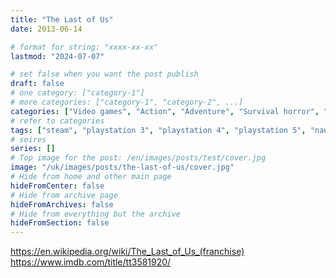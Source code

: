 ```yaml
---
title: "The Last of Us"
date: 2013-06-14

# format for string: "xxxx-xx-xx"
lastmod: "2024-07-07"

# set false when you want the post publish
draft: false
# one category: ["category-1"]
# more categories: ["category-1", "category-2", ...]
categories: ["Video games", "Action", "Adventure", "Survival horror", "Stealth", "Comics", "TV Series", "Horror", "Sci-fi", "Post-Apocalyptic Fiction"]
# refer to categories
tags: ["steam", "playstation 3", "playstation 4", "playstation 5", "naughty dog", "narrative", "science fiction", "folklore", "biohazard", "mushrooms", "zombie", "cannibals"]
# seires
series: []
# Top image for the post: /en/images/posts/test/cover.jpg
image: "/uk/images/posts/the-last-of-us/cover.jpg"
# Hide from home and other main page
hideFromCenter: false
# Hide from archive page
hideFromArchives: false
# Hide from everything but the archive
hideFromSection: false
---
```

https://en.wikipedia.org/wiki/The_Last_of_Us_(franchise)
https://www.imdb.com/title/tt3581920/
<!--more-->